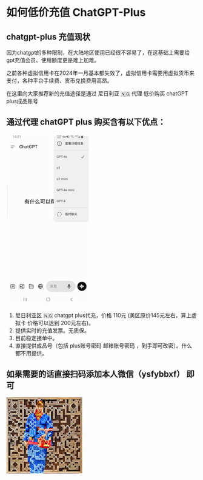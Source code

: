# 如何低价充值 ChatGPT-Plus
## chatgpt-plus 充值现状

因为chatgpt的多种限制，在大陆地区使用已经很不容易了，在这基础上需要给gpt充值会员、使用额度更是难上加难。

之前各种虚拟信用卡在2024年一月基本都失效了，虚拟信用卡需要用虚拟货币来支付，各种平台手续费、货币兑换费用高昂。

在这里向大家推荐新的充值途径是通过 尼日利亚 🇳🇬 代理 低价购买 chatGPT plus成品账号

## 通过代理 chatGPT plus 购买含有以下优点：

![效果图](https://github.com/tomridder521/ChatGPT-PLUS/blob/main/111.jpg)

1. 尼日利亚区 🇳🇬  chatgpt plus代充，价格 110元 (美区原价145元左右，算上虚拟卡 价格可以达到 200元左右)。
2. 提供实时的充值发票。无质保。
3. 目前稳定接单中。
4. 直接提供成品号（包括 plus账号密码 邮箱账号密码 ，到手即可改密）。什么都不用提供。

## 如果需要的话直接扫码添加本人微信（ysfybbxf） 即可

![微信二维码](https://github.com/TomRidder716/ChatGPT_PLUS/blob/main/00050-1981508610.png)

